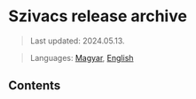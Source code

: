 # Szivacs release archive

> Last updated: 2024.05.13.

> Languages: [Magyar](README.md), [English](README_en.md)

## Contents